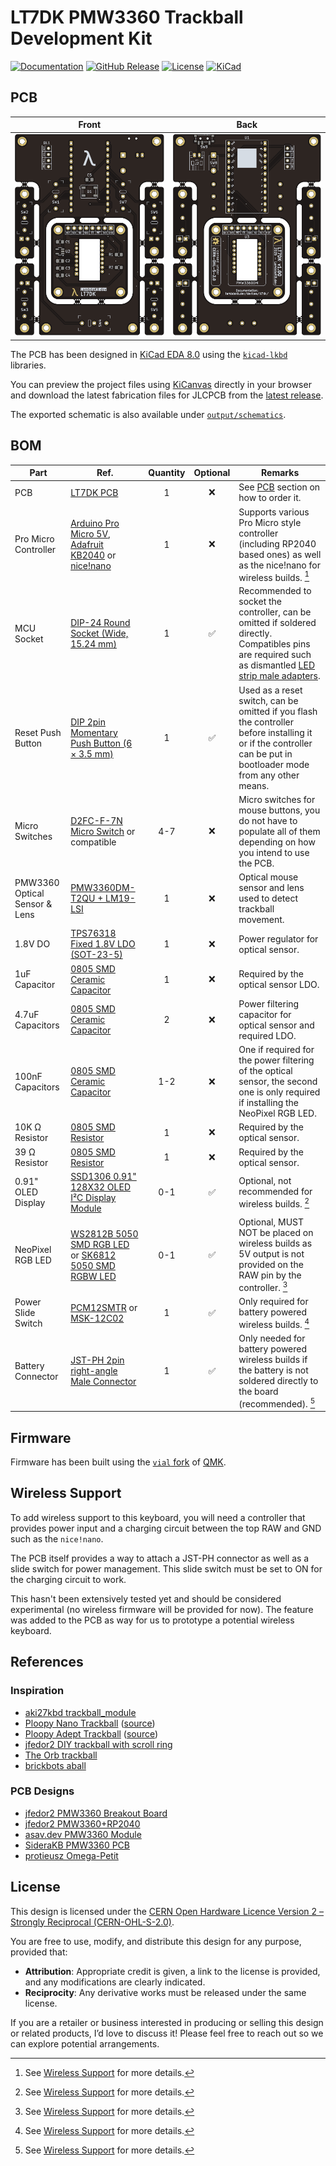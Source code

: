 # LT7DK PMW3360 Trackball Development Kit

[![Documentation](https://img.shields.io/badge/Documentation-Latest-brightgreen?style=for-the-badge&logo=docusaurus&logoColor=white)](https://lambdakb.dev/devices/lt7dk)
[![GitHub Release](https://img.shields.io/github/v/release/lambdakb/trackball-lt7dk?label=Release&style=for-the-badge&logo=github&logoColor=white)](https://github.com/lambdakb/trackball-lt7dk/releases/latest)
[![License](https://img.shields.io/badge/License-CERN--OHL--S--2.0-0099B0?style=for-the-badge&logo=opensourcehardware&logoColor=white)](/LICENSE)
[![KiCad](https://img.shields.io/badge/KiCad-v8-orange?style=for-the-badge&logo=kicad&logoColor=white&logoSize=auto)](https://www.kicad.org/)

## PCB

|             Front             |            Back             |
| :---------------------------: | :-------------------------: |
| [![PCB Front]][PCB Front PNG] | [![PCB Back]][PCB Back PNG] |

[PCB Front]: output/img/lt7dk-pcb-top.svg
[PCB Front PNG]: output/img/lt7dk-pcb-top.png
[PCB Back]: output/img/lt7dk-pcb-bottom.svg
[PCB Back PNG]: output/img/lt7dk-pcb-bottom.png

The PCB has been designed in [KiCad EDA 8.0](https://www.kicad.org/) using the [`kicad-lkbd`](https://github.com/lambdakb/kicad-lkbd) libraries.

You can preview the project files using [KiCanvas](https://kicanvas.org/?github=https%3A%2F%2Fgithub.com%2Flambdakb%2Ftrackball-lt7dk%2Fblob%2Fmain%2Fpcb%2Flt7dk-pcb.kicad_pro) directly in your browser and download the latest fabrication files for JLCPCB from the [latest release](https://github.com/lambdakb/trackball-lt7dk/releases/latest/).

The exported schematic is also available under [`output/schematics`](output/schematics/).

## BOM

| Part                          | Ref.                                                     | Quantity | Optional | Remarks                                                                                                                                                          |
| ----------------------------- | -------------------------------------------------------- | :------: | :------: | ---------------------------------------------------------------------------------------------------------------------------------------------------------------- |
| PCB                           | [LT7DK PCB](README.md#pcb)                               |    1     |    ❌    | See [PCB](README.md#pcb) section on how to order it.                                                                                                             |
| Pro Micro Controller          | [Arduino Pro Micro 5V], [Adafruit KB2040] or [nice!nano] |    1     |    ❌    | Supports various Pro Micro style controller (including RP2040 based ones) as well as the nice!nano for wireless builds. [^wireless]                              |
| MCU Socket                    | [DIP-24 Round Socket (Wide, 15.24 mm)]                   |    1     |    ✅    | Recommended to socket the controller, can be omitted if soldered directly. Compatibles pins are required such as dismantled [LED strip male adapters].           |
| Reset Push Button             | [DIP 2pin Momentary Push Button (6 × 3.5 mm)]            |    1     |    ✅    | Used as a reset switch, can be omitted if you flash the controller before installing it or if the controller can be put in bootloader mode from any other means. |
| Micro Switches                | [D2FC-F-7N Micro Switch] or compatible                   |   4-7    |    ❌    | Micro switches for mouse buttons, you do not have to populate all of them depending on how you intend to use the PCB.                                            |
| PMW3360 Optical Sensor & Lens | [PMW3360DM-T2QU + LM19-LSI]                              |    1     |    ❌    | Optical mouse sensor and lens used to detect trackball movement.                                                                                                 |
| 1.8V DO                       | [TPS76318 Fixed 1.8V LDO (SOT-23-5)]                     |    1     |    ❌    | Power regulator for optical sensor.                                                                                                                              |
| 1uF Capacitor                 | [0805 SMD Ceramic Capacitor]                             |    1     |    ❌    | Required by the optical sensor LDO.                                                                                                                              |
| 4.7uF Capacitors              | [0805 SMD Ceramic Capacitor]                             |    2     |    ❌    | Power filtering capacitor for optical sensor and required LDO.                                                                                                   |
| 100nF Capacitors              | [0805 SMD Ceramic Capacitor]                             |   1-2    |    ❌    | One if required for the power filtering of the optical sensor, the second one is only required if installing the NeoPixel RGB LED.                               |
| 10K Ω Resistor                | [0805 SMD Resistor]                                      |    1     |    ❌    | Required by the optical sensor.                                                                                                                                  |
| 39 Ω Resistor                 | [0805 SMD Resistor]                                      |    1     |    ❌    | Required by the optical sensor.                                                                                                                                  |
| 0.91" OLED Display            | [SSD1306 0.91" 128X32 OLED I²C Display Module]           |   0-1    |    ✅    | Optional, not recommended for wireless builds. [^wireless]                                                                                                       |
| NeoPixel RGB LED              | [WS2812B 5050 SMD RGB LED] or [SK6812 5050 SMD RGBW LED] |   0-1    |    ✅    | Optional, MUST NOT be placed on wireless builds as 5V output is not provided on the RAW pin by the controller. [^wireless]                                       |
| Power Slide Switch            | [PCM12SMTR] or [MSK-12C02]                               |    1     |    ✅    | Only required for battery powered wireless builds. [^wireless]                                                                                                   |
| Battery Connector             | [JST-PH 2pin right-angle Male Connector]                 |    1     |    ✅    | Only needed for battery powered wireless builds if the battery is not soldered directly to the board (recommended). [^wireless]                                  |

[Arduino Pro Micro 5V]: https://www.sparkfun.com/pro-micro-5v-16mhz.html
[Adafruit KB2040]: https://www.adafruit.com/product/5302
[nice!nano]: https://nicekeyboards.com/nice-nano/
[DIP-24 Round Socket (Wide, 15.24 mm)]: https://www.aliexpress.com/item/1005005770166098.html
[LED strip male adapters]: (https://www.aliexpress.com/item/1005005742644313.html)
[DIP 2pin Momentary Push Button (6 × 3.5 mm)]: https://www.aliexpress.com/item/1005001849576755.html
[D2FC-F-7N Micro Switch]: https://www.aliexpress.com/item/1005005018374123.html
[PMW3360DM-T2QU + LM19-LSI]: https://www.aliexpress.com/item/4000904265601.html?
[TPS76318 Fixed 1.8V LDO (SOT-23-5)]: https://www.aliexpress.com/item/1005007852956393.html
[0805 SMD Ceramic Capacitor]: https://www.aliexpress.com/item/32812155708.html
[0805 SMD Resistor]: https://www.aliexpress.com/item/32847143167.html
[WS2812B 5050 SMD RGB LED]: https://www.aliexpress.com/item/4001345875756.html
[SK6812 5050 SMD RGBW LED]: https://www.aliexpress.com/item/32666691387.html
[SSD1306 0.91" 128X32 OLED I²C Display Module]: https://www.aliexpress.com/item/32777216785.html
[PCM12SMTR]: https://www.digikey.com/en/products/detail/c-k/PCM12SMTR/1640112
[MSK-12C02]: https://www.aliexpress.com/item/4000685483225.html
[JST-PH 2pin right-angle Male Connector]: https://www.aliexpress.com/item/1005004955655144.html

[^wireless]: See [Wireless Support](README.md#wireless-support) for more details.

## Firmware

Firmware has been built using the [`vial` fork](https://github.com/vial-kb/vial-qmk) of [QMK](https://qmk.fm).

## Wireless Support

To add wireless support to this keyboard, you will need a controller that provides power input and a charging circuit between the top RAW and GND such as the `nice!nano`.

The PCB itself provides a way to attach a JST-PH connector as well as a slide switch for power management. This slide switch must be set to ON for the charging circuit to work.

This hasn't been extensively tested yet and should be considered experimental (no wireless firmware will be provided for now). The feature was added to the PCB as way for us to prototype a potential wireless keyboard.

## References

### Inspiration

- [aki27kbd trackball_module](https://github.com/aki27kbd/trackball_module)
- [Ploopy Nano Trackball](https://ploopy.co/nano-trackball/) ([source](https://github.com/ploopyco/nano-trackball))
- [Ploopy Adept Trackball](https://ploopy.co/adept-trackball/) ([source](https://github.com/ploopyco/adept-trackball))
- [jfedor2 DIY trackball with scroll ring](https://github.com/jfedor2/scroll-ring-trackball)
- [The Orb trackball](https://github.com/dpapavas/orb-trackball)
- [brickbots aball](https://github.com/brickbots/aball)

### PCB Designs

- [jfedor2 PMW3360 Breakout Board](https://github.com/jfedor2/pmw3360-breakout)
- [jfedor2 PMW3360+RP2040](https://github.com/jfedor2/rp2040-pmw3360)
- [asav.dev PMW3360 Module](https://asav.dev/pmw3360/)
- [SideraKB PMW3360 PCB](https://github.com/siderakb/pmw3360-pcb)
- [protieusz Omega-Petit](https://github.com/protieusz/Omega-Petit)

## License

This design is licensed under the [CERN Open Hardware Licence Version 2 – Strongly Reciprocal (CERN-OHL-S-2.0)](https://opensource.org/license/cern-ohl-s).

You are free to use, modify, and distribute this design for any purpose, provided that:

- **Attribution**: Appropriate credit is given, a link to the license is provided, and any modifications are clearly indicated.
- **Reciprocity**: Any derivative works must be released under the same license.

If you are a retailer or business interested in producing or selling this design or related products, I’d love to discuss it! Please feel free to reach out so we can explore potential arrangements.

